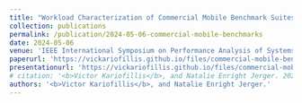 ```yaml
---
title: "Workload Characterization of Commercial Mobile Benchmark Suites"
collection: publications
permalink: /publication/2024-05-06-commercial-mobile-benchmarks
date: 2024-05-06
venue: 'IEEE International Symposium on Performance Analysis of Systems and Software'
paperurl: 'https://vickariofillis.github.io/files/commercial-mobile-benchmarks.pdf'
presentationurl: 'https://vickariofillis.github.io/files/commercial-mobile-benchmarks-presentation.pdf'
# citation: '<b>Victor Kariofillis</b>, and Natalie Enright Jerger. 2024 IEEE International Symposium on Performance Analysis of Systems and Software (ISPASS), Indianapolis, IN, USA, 2024.'
authors: '<b>Victor Kariofillis</b>, and Natalie Enright Jerger.'
---
```

